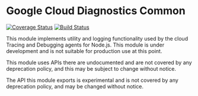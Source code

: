 # Google Cloud Diagnostics Common

[![Coverage Status](https://coveralls.io/repos/github/GoogleCloudPlatform/cloud-diagnostics-common-nodejs/badge.svg?branch=master)](https://coveralls.io/github/GoogleCloudPlatform/cloud-diagnostics-common-nodejs?branch=master)
[![Build Status](https://travis-ci.org/GoogleCloudPlatform/cloud-diagnostics-common-nodejs.svg?branch=master)](https://travis-ci.org/GoogleCloudPlatform/cloud-diagnostics-common-nodejs)

This module implements utility and logging functionality used by the cloud
Tracing and Debugging agents for Node.js. This module is
under development and is not suitable for production
use at this point.

This module uses APIs there are undocumented and are not covered by any
deprecation policy, and this may be subject to change without notice.

The API this module exports is experimental and is not covered by any
deprecation policy, and may be changed without notice.

